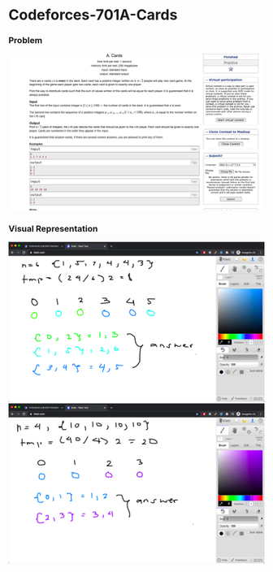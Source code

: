 # Codeforces-701A-Cards
### Problem
![](capture.png)
### Visual Representation
![](vis.png)
![](vis2.png)
